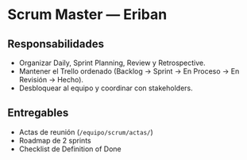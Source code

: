 # Scrum Master — Eriban

## Responsabilidades
- Organizar Daily, Sprint Planning, Review y Retrospective.
- Mantener el Trello ordenado (Backlog → Sprint → En Proceso → En Revisión → Hecho).
- Desbloquear al equipo y coordinar con stakeholders.

## Entregables
- Actas de reunión (`/equipo/scrum/actas/`)
- Roadmap de 2 sprints
- Checklist de Definition of Done
